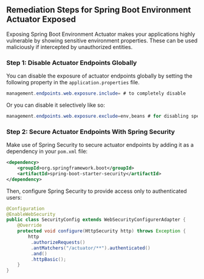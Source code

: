 

## Remediation Steps for Spring Boot Environment Actuator Exposed

Exposing Spring Boot Environment Actuator makes your applications highly vulnerable by showing sensitive environment properties. These can be used maliciously if intercepted by unauthorized entities.

### Step 1: Disable Actuator Endpoints Globally
You can disable the exposure of actuator endpoints globally by setting the following property in the `application.properties` file. 

```java
management.endpoints.web.exposure.include= # to completely disable
```
Or you can disable it selectively like so:
```java
management.endpoints.web.exposure.exclude=env,beans # for disabling specific endpoints
```

### Step 2: Secure Actuator Endpoints With Spring Security
Make use of Spring Security to secure actuator endpoints by adding it as a dependency in your `pom.xml` file:

```xml
<dependency>
    <groupId>org.springframework.boot</groupId>
    <artifactId>spring-boot-starter-security</artifactId>
</dependency>
```

Then, configure Spring Security to provide access only to authenticated users:

```java
@Configuration
@EnableWebSecurity
public class SecurityConfig extends WebSecurityConfigurerAdapter {
    @Override
    protected void configure(HttpSecurity http) throws Exception {
        http
         .authorizeRequests()
         .antMatchers("/actuator/**").authenticated()
         .and()
         .httpBasic();
    }
}
```